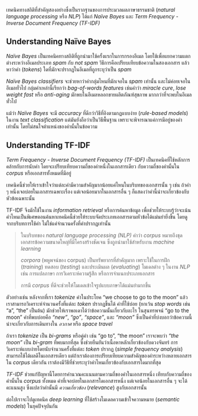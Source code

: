 
เทคนิคทางสถิติที่สำคัญสองอย่างซึ่งเป็นรากฐานของการประมวลผลภาษาธรรมชาติ (_natural language processing_ หรือ _NLP_) ได้แก่ _Naïve Bayes_ และ _Term Frequency - Inverse Document Frequency (TF-IDF)_

## Understanding Naïve Bayes

_Naïve Bayes_ เป็นเทคนิคทางสถิติที่ถูกนำมาใช้ครั้งแรกในการกรองอีเมล โดยใช้เพื่อแยกความแตกต่างระหว่างอีเมลประเภท _spam_ กับ _not spam_ วิธีการคือเปรียบเทียบข้อความในสองเอกสาร แล้วหาว่าคำ (_tokens_) ใดที่มักจะปรากฏในอีเมลที่ถูกระบุว่าเป็น _spam_

_Naïve Bayes classifiers_ จะช่วยหาว่าคำกลุ่มไหนที่มักเจอใน _spam_ เท่านั้น และไม่ค่อยเจอในอีเมลทั่วไป กลุ่มคำเหล่านี้เรียกว่า _bag-of-words features_ เช่นคำว่า _miracle cure_, _lose weight fast_ หรือ _anti-aging_ มักพบในอีเมลหลอกขายผลิตภัณฑ์สุขภาพ มากกว่าที่จะพบในอีเมลทั่วไป

แม้ว่า _Naïve Bayes_ จะมี _accuracy_ ที่ดีกว่าวิธีที่อิงตามกฎแบบง่าย (_rule-based models_) ในงาน _text classification_ แต่มันยังถือว่าเป็นวิธีพื้นฐาน เพราะจะพิจารณาแค่การมีอยู่ของคำเท่านั้น โดยไม่สนใจตำแหน่งของคำนั้นในข้อความ

## Understanding TF-IDF

_Term Frequency - Inverse Document Frequency (TF-IDF)_ เป็นเทคนิคที่ใช้หลักการคล้ายกับการนับคำ โดยจะเปรียบเทียบความถี่ของคำหนึ่งในเอกสารเดียว กับความถี่ของคำนั้นใน _corpus_ หรือเอกสารทั้งหมดที่มีอยู่

เทคนิคนี้ช่วยให้เราเข้าใจว่าแต่ละคำมีความสำคัญมากน้อยแค่ไหนในบริบทของเอกสารนั้น ๆ เช่น ถ้าคำ ๆ หนึ่งเจอบ่อยในเอกสารเฉพาะเรื่อง แต่เจอน้อยมากในเอกสารอื่น ๆ ก็แสดงว่าคำนี้น่าจะเกี่ยวข้องกับหัวข้อเฉพาะนั้น

TF-IDF จึงมักใช้ในงาน _information retrieval_ หรือการค้นหาข้อมูล เพื่อช่วยให้ระบบรู้ว่าจะเน้นคำไหนเป็นพิเศษตอนค้นหาเทคนิคนี้ช่วยให้ระบบจัดประเภทเอกสารตามหัวข้อได้แม่นยำยิ่งขึ้น โดยดูจากบริบทการใช้คำ ไม่ใช่แค่จำนวนครั้งที่คำปรากฏเท่านั้น

> ในบริบทของ _natural language processing (NLP)_ คำว่า _corpus_ หมายถึงชุดเอกสารข้อความขนาดใหญ่ที่มีโครงสร้างชัดเจน ซึ่งถูกนำมาใช้สำหรับงาน _machine learning_ 
> 
> _corpora_ (พหูพจน์ของ corpus) เป็นทรัพยากรที่สำคัญมาก เพราะใช้ในการฝึก (_training_) ทดสอบ (_testing_) และประเมินผล (_evaluating_) โมเดลต่าง ๆ ในงาน _NLP_ เช่น การแปลภาษา การวิเคราะห์ความรู้สึก หรือการจำแนกประเภทเอกสาร
> 
> การมี _corpus_ ที่ดีจะช่วยให้โมเดลเข้าใจรูปแบบภาษาได้แม่นยำมากขึ้น

ตัวอย่างเช่น หลังจากที่เรา _tokenize_ คำในประโยค “we choose to go to the moon” แล้ว เราสามารถวิเคราะห์จำนวนครั้งที่แต่ละ _token_ ปรากฏขึ้นได้ คำที่ใช้บ่อย (ยกเว้น _stop words_ เช่น “a”, “the” เป็นต้น) มักช่วยให้เราพอเดาได้ว่าข้อความนั้นเกี่ยวกับอะไร ในสุนทรพจน์ “go to the moon” คำที่พบบ่อยคือ _“new”_, _“go”_, _“space”_, และ _“moon”_ ซึ่งเป็นคำที่บ่งบอกว่าข้อความนี้น่าจะเกี่ยวกับการเดินทางใน _อวกาศ_ หรือ _space travel_

ถ้าเรา _tokenize_ เป็น _bi-grams_ หรือคู่คำ เช่น “go to”, “the moon” เราจะพบว่า _“the moon”_ เป็น _bi-gram_ ที่พบมากที่สุด ซึ่งช่วยยืนยันว่าเนื้อหาหลักเกี่ยวข้องกับดวงจันทร์ การวิเคราะห์แบบง่ายโดยนับจำนวนครั้งที่แต่ละ _token_ ปรากฏ (_simple frequency analysis_) สามารถใช้ได้ผลดีในเอกสารเดียว แต่ถ้าเราต้องการเปรียบเทียบความสำคัญของคำระหว่างหลายเอกสารใน _corpus_ เดียวกัน เราต้องมีวิธีที่ช่วยระบุว่าคำไหนเกี่ยวข้องกับเอกสารใดมากที่สุด

_TF-IDF_ ช่วยแก้ปัญหานี้โดยการคำนวณคะแนนตามความถี่ของคำในเอกสารหนึ่ง เทียบกับความถี่ของคำนั้นใน _corpus_ ทั้งหมด คำที่เจอบ่อยในเอกสารใดเอกสารหนึ่ง แต่เจอน้อยในเอกสารอื่น ๆ จะได้คะแนนสูง ซึ่งแปลว่าคำนั้นมี _ความเกี่ยวข้อง_ (_relevance_) สูงกับเอกสารนั้น 

ต่อไปเราจะไปดูเทคนิค _deep learning_ ที่ใช้สร้างโมเดลความเข้าใจความหมาย (_semantic models_) ในยุคปัจจุบันกัน

